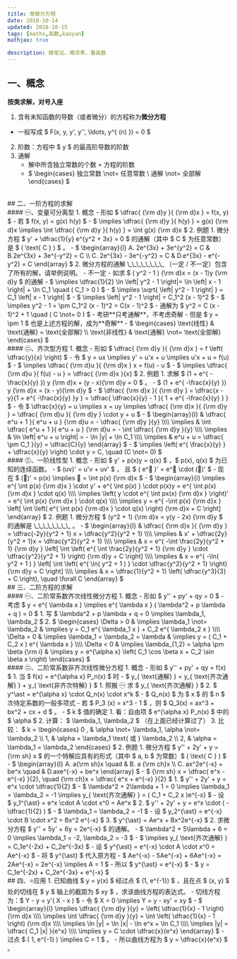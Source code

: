 ```yaml
---
title: 常微分方程
date: 2018-10-14
updated: 2018-10-15
tags: [maths,高数,kaoyan]
mathjax: true

description: 做笔记，喝凉茶，看高数
---
```


## 一、概念

**按类求解，对号入座**

1. 含有未知函数的导数（或者微分）的方程称为**微分方程** 
  - 一般写成 $ F(x, y, y', y'', \ldots, y^{ (n) }) = 0 $ 
2. 阶数：方程中 $ y $ 的最高阶导数的阶数
3. 通解
   - 解中所含独立常数的个数 = 方程的阶数
   - $ \begin{cases} 独立常数 \not= 任意常数 \\ 通解 \not= 全部解 \end{cases} $ 


<br>
## 二、一阶方程的求解


<br>
#### ㊀、变量可分离型
1. 概念
  - 形如 $ \dfrac{ {\rm  d}y }{ {\rm d}x } = f(x, y) $ 
    - 若 $ f(x, y) = g(x) h(y) $ 
    - $ \implies \dfrac{ {\rm d}y }{ h(y) } = g(x) {\rm d}x \implies \int \dfrac{ {\rm d}y }{ h(y) } = \int g(x) {\rm d}x $ 
2. 例题
  1. 微分方程 $ y' + \dfrac{1}{y} e^{y^2 + 3x} = 0 $ 的通解（其中 $ C $ 为任意常数）是 $ ( \text{  C  } ) $ 。
    - $ \begin{array}{l} A. 2e^{3x} + 3e^{y^2} = C & B.2e^{3x} + 3e^{-y^2} = C \\ C. 2e^{3x} - 3e^{-y^2} = C & D.e^{3x} - e^{-y^2} = C \end{array} $ 
  2. 微分方程的通解 \_\_\_\_\_\_\_\_ （一定 / 不一定）包含了所有的解，请举例说明。
    - 不一定
    - 如求 $ ( y^2 - 1 ) {\rm d}x = (x - 1)y {\rm d}y $ 的通解
      - $ \implies \dfrac{1}{2} \ln \left| y^2 - 1 \right|= \ln \left| x - 1 \right| + \ln C_1 \quad ( C_1 > 0 ) $ 
      - $ \implies \sqrt{ \left| y^2 - 1 \right| } = C_1 \left| x - 1 \right| $ 
      - $ \implies \left| y^2 - 1 \right| = C_1^2 (x - 1)^2 $ 
      - $ \implies y^2 - 1 = \pm C_1^2 (x - 1)^2 = C(x - 1)^2 $ 
      - 通解为 $ y^2 = C (x - 1)^2 + 1 \quad ( C \not= 0 ) $ 
        - 考研**只考通解**，不考虑奇解
      - 但是 $ y = \pm 1 $ 也是上述方程的解，成为**奇解**
    - $ \begin{cases} \text{线性} & \text{通解} = \text{全部解} \\ \text{非线性} & \text{通解} \not= \text{全部解} \end{cases} $ 


<br>
#### ㊁、齐次型方程
1. 概念
  - 形如 $ \dfrac{ {\rm d}y }{ {\rm d}x } = f \left( \dfrac{y}{x} \right) $ 
    - 令 $ y = ux \implies y' = u'x + u \implies u'x + u = f(u) $ 
    - $ \implies \dfrac{ {\rm d}u }{ {\rm d}x } x = f(u) - u $ 
    - $ \implies \dfrac{ {\rm d}u }{ f(u) - u } = \dfrac{ {\rm d}x }{x} $ 
2. 例题
   1. 求解 $ (1 + e^{ -\frac{x}{y} }) y {\rm d}x + (y - x){\rm d}y = 0 $ 。
      - $ (1 + e^{ -\frac{x}{y} }) y {\rm d}x = (x - y){\rm d}y $ 
      - $ \dfrac{ {\rm d}x }{ {\rm d}y } = \dfrac{x - y}{1 + e^{ -\frac{x}{y} }y } = \dfrac{ \dfrac{x}{y} - 1 }{ 1 + e^{ -\frac{x}{y} } } $ 
      - 令 $ \dfrac{x}{y} = u \implies x = uy \implies \dfrac{ {\rm d}x }{ {\rm d}y } = \dfrac{ {\rm d}u }{ {\rm d}y } \cdot y + u $ 
        - $ \begin{array}{l} & \dfrac{ e^u + 1 }{ e^u + u } {\rm d}u = - \dfrac{ {\rm d}y }{y} \\\\ \implies & \int \dfrac{ e^u + 1 }{ e^u + u } {\rm d}u = - \int \dfrac{ {\rm d}y }{y} \\\\ \implies & \ln \left| e^u + u \right| = - \ln |y| + \ln C_1 \\\\ \implies & e^u + u = \dfrac{ \pm C_1 }{y} = \dfrac{C}{y} \end{array} $ 
      - $ \implies \left( e^{ \frac{x}{y} } + \dfrac{x}{y} \right) \cdot y = C, \quad (C \not= 0) $ 


<br>
#### ㊂、一阶线性型
1. 概念
  - 形如 $ y' + p(x)y = q(x) $ ，$ p(x), q(x) $ 为已知的连续函数。
    - $ (uv)' = u'v + uv' $ ， 且 $ ( e^🐶 )' = e^🐶 \cdot (🐶)' $ 
      - 现在 $ (🐶)' = p(x) \implies 🐶 = \int p(x) {\rm d}x $ 
    - $ \begin{array}{l} \implies e^{ \int p(x) {\rm d}x } \cdot y' + e^{ \int p(x) } \cdot p(x)y = e^{ \int p(x) {\rm d}x } \cdot q(x) \\\\ \implies \left( y \cdot e^{ \int px(x) {\rm d}x } \right)' = e^{ \int p(x) {\rm d}x } \cdot q(x) \\\\ \implies y = e^{ -\int p(x) {\rm d}x } \left[ \int \left( e^{ \int p(x) {\rm d}x } \cdot q(x) \right) {\rm d}x + C \right] \end{array} $
2. 例题
  1. 微分方程 $ (y^2 + 1) {\rm d}x = y(y - 2x) {\rm d}y $ 的通解是 \_\_\_\_\_\_\_\_ 。
    - $ \begin{array}{l} & \dfrac{ {\rm d}x }{ {\rm d}y } = \dfrac{-2y}{y^2 + 1} x + \dfrac{y^2}{y^2 + 1} \\\\ \implies & x' + \dfrac{2y}{y^2 + 1}x = \dfrac{y^2}{y^2 + 1} \\\\ \implies & x = e^{ -\int \frac{2y}{y^2 + 1} {\rm d}y } \left[ \int \left( e^{ \int \frac{2y}{y^2 + 1} {\rm d}y } \cdot \dfrac{y^2}{y^2 + 1} \right) {\rm d}y + C \right] \\\\ \implies & x = e^{ -\ln( y^2 + 1 ) } \left[ \int \left( e^{ \ln( y^2 + 1 ) } \cdot \dfrac{y^2}{y^2 + 1} \right) {\rm d}y + C \right] \\\\ \implies & x = \dfrac{1}{y^2 + 1} \left( \dfrac{y^3}{3} + C \right), \quad \forall C \end{array} $ 


<br>
## 三、二阶方程的求解


<br>
#### ㊀、二阶常系数齐次线性微分方程
1. 概念
  - 形如 $ y'' + py' + qy = 0 $ 
    - 考虑 $ y = e^{ \lambda x } \implies e^{ \lambda x } ( \lambda^2 + p \lambda + q ) = 0 $ 
    1. 写 $ \lambda^2 + p \lambda + q = 0 \implies \lambda_1, \lambda_2 $ 
    2. $ \begin{cases} \Delta > 0 & \implies \lambda_1 \not= \lambda_2 & \implies y = C_1 e^{ \lambda_1 x } + C_2 e^{ \lambda_2 x } \\\\ \Delta = 0 & \implies \lambda_1 = \lambda_2 = \lambda & \implies y = ( C_1 + C_2 x ) e^{ \lambda x } \\\\ \Delta < 0 & \implies \lambda_{1,2} = \alpha \pm \beta {\rm i} & \implies y = e^{\alpha x} \left( C_1 \cos \beta x + C_2 \sin \beta x \right) \end{cases} $ 


<br>
#### ㊁、二阶常系数非齐次线性微分方程
1. 概念
  - 形如 $ y'' + py' + qy = f(x) $ 
    1. 当 $ f(x) = e^{\alpha x} P_n(x) $ 时
      - $ y_{ \text{通解} } = y_{ \text{齐次通解} } + y_{ \text{非齐次特解} } $ 
      1. 照搬 ㊀ 求 $ y_{ \text{齐次通解} } $ 
      2. $ y^\ast = e^{\alpha x} \cdot Q_n(x) \cdot x^k $ 
         - $ Q_n(x) $ 为 $ x $ 的 $ n $ 次待定系数的一般多项式
           - 若 $ P_3 (x) = x^3 - 1 $ ，则 $ Q_3(x) = ax^3 + bx^2 + cx + d $ 。
         - $ k $ 值的确定
           1. 看：自由项 $ e^{\alpha x} P_n(x) $ 中的 $ \alpha $ 
           2. 计算： $ \lambda_1, \lambda_2 $ （在上面已经计算过了）
           3. 比较： $ k = \begin{cases} 0 , & \alpha \not= \lambda_1, \alpha \not= \lambda_2 \\ 1, & \alpha = \lambda_1 \text{ 或 } \lambda_2 \\ 2, & \alpha = \lambda_1 = \lambda_2 \end{cases} $ 
2. 例题
  1. 微分方程 $ y'' + 2y' + y = {\rm sh} x $ 的一个特解应具有的形式（其中 $ a, b $ 为常数）$ ( \text{  C  } ) $ 
    - $ \begin{array}{l} A. a{\rm sh}x \quad & B. a {\rm ch}x \\ C. ax^2e^{-x} + be^x \quad & D.axe^{-x} + be^x \end{array} $ 
      - $ {\rm sh} x = \dfrac{ e^x - e^{-x} }{2}, \quad {\rm ch}x = \dfrac{ e^x + e^{-x} }{2} $ 
    1. $ y'' + 2y' + y = e^x \cdot \dfrac{1}{2} $ 
      - $ \lambda^2 + 2\lambda + 1 = 0 \implies \lambda_1 = \lambda_2 = -1 \implies y_{ \text{齐次通解} } = ( C_1 + C_2 x )e^{-x} $ 
      - 设 $ y_1^{\ast} = e^x \cdot A \cdot x^0 = Ae^x $ 
    2. $ y'' + 2y' + y = e^x \cdot ( -\dfrac{1}{2} ) $ 
      - $ \lambda_1 = \lambda_2 = -1 $ 
      - 设 $ y_2^{\ast} = e^{-x} \cdot B \cdot x^2 = Bx^2 e^{-x} $
    3. $ y^{\ast} = Ae^x + Bx^2e^{-x} $ 
  2. 求微分方程 $ y'' + 5y' + 6y = 2e^{-x} $ 的通解。
    - $ \lambda^2 + 5\lambda + 6 = 0 \implies \lambda_1 = -2, \lambda_2 = -3 $ 
      - $ \implies y_{ \text{齐次通解} } = C_1e^{-2x} + C_2e^{-3x} $ 
    - 设 $ y^{\ast} = e^{-x} \cdot A \cdot x^0 = Ae^{-x} $ 
      - 将 $ y^{\ast} $ 代入原方程
      - $ Ae^{-x} - 5Ae^{-x} + 6Ae^{-x} = 2Ae^{-x} = 2e^{-x} \implies A = 1 $ 
      - 所以 $ y^{\ast} = e^{-x} $ 
    - $ y = C_1e^{-2x} + C_2e^{-3x} + e^{-x} $ 


<br>
## 四、⭐️应用
1. 已知曲线 $ y = y(x) $ 经过点 $ (1, e^{-1}) $ ，且在点 $ (x, y) $ 处的切线在 $ y $ 轴上的截距为 $ xy $ ，求该曲线方程的表达式。
   - 切线方程为：$ Y - y = y'( X - x ) $ 
   - 令 $ X = 0 \implies Y = y - xy' = xy $ 
   - $ \begin{array}{l} \implies \dfrac{ {\rm d}y }{y} = \left( \dfrac{1}{x} - 1 \right) {\rm d}x \\\\ \implies \int \dfrac{ {\rm d}y }{y} = \int \left( \dfrac{1}{x} - 1 \right) {\rm d}x \\\\ \implies \ln |y| = \ln |x| - \ln e^x + \ln C_1 \\\\ \implies |y| = \dfrac{ C_1 |x| }{e^x} \\\\ \implies y = C \cdot \dfrac{x}{e^x} \end{array} $ 
   - 过点 $ ( 1, e^{-1} ) \implies C = 1 $ 。
   - 所以曲线方程为 $ y = \dfrac{x}{e^x} $ 。












